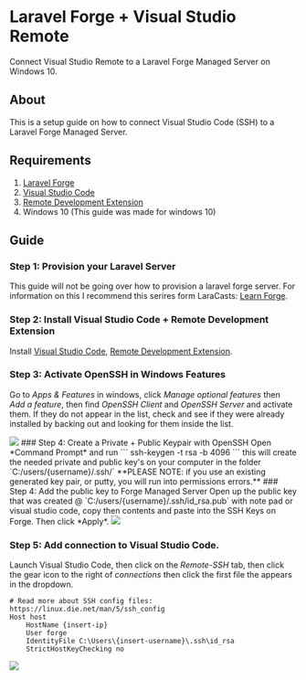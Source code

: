 
# Laravel Forge + Visual Studio Remote
Connect Visual Studio Remote to a Laravel Forge Managed Server on Windows 10.

## About
This is a setup guide on how to connect Visual Studio Code (SSH) to a Laravel Forge Managed Server.

## Requirements

 1. [Laravel Forge](https://forge.laravel.com)
 2. [Visual Studio Code](https://code.visualstudio.com/)
 3. [Remote Development Extension](https://marketplace.visualstudio.com/items?itemName=ms-vscode-remote.vscode-remote-extensionpack)
 4. Windows 10 (This guide was made for windows 10)

## Guide
### Step 1: Provision your Laravel Server
This guide will not be going over how to provision a laravel forge server. For information on this I recommend this serires form LaraCasts: [Learn Forge](https://laracasts.com/series/learn-laravel-forge).
### Step 2: Install Visual Studio Code + Remote Development Extension
Install [Visual Studio Code](https://code.visualstudio.com/), [Remote Development Extension](https://marketplace.visualstudio.com/items?itemName=ms-vscode-remote.vscode-remote-extensionpack).
### Step 3: Activate OpenSSH in Windows Features
Go to *Apps & Features* in windows, click *Manage optional features* then *Add a feature*, then find *OpenSSH Client* and *OpenSSH Server* and activate them. If they do not appear in the list, check and see if they were already installed by backing out and looking for them inside the list.

<img src="https://github.com/pkeogan/laravel-forge-visual-studio-remote-setup/blob/master/act-openssh.GIF">
### Step 4: Create a Private + Public Keypair with OpenSSH
Open *Command Prompt* and run 
```
ssh-keygen -t rsa -b 4096
```
this will create the needed private and public key's on your computer in the folder `C:/users/{username}/.ssh/`
**PLEASE NOTE: if you use an existing generated key pair, or putty, you will run into permissions errors.**
### Step 4: Add the public key to Forge Managed Server
Open up the public key that was created @ `C:/users/{username}/.ssh/id_rsa.pub` with note pad or visual studio code, copy then contents and paste into the SSH Keys on Forge. Then click *Apply*.

<img src="https://github.com/pkeogan/laravel-forge-visual-studio-remote-setup/blob/master/paste-ssh-into-forge.png">

### Step 5: Add connection to Visual Studio Code.
Launch Visual Studio Code, then click on the *Remote-SSH* tab, then click the gear icon to the right of *connections* then click the first file the appears in the dropdown.
```
# Read more about SSH config files: https://linux.die.net/man/5/ssh_config
Host host
	HostName {insert-ip}
	User forge
	IdentityFile C:\Users\{insert-username}\.ssh\id_rsa
	StrictHostKeyChecking no
```
<img src="https://github.com/pkeogan/laravel-forge-visual-studio-remote-setup/blob/master/config-paste.png">
